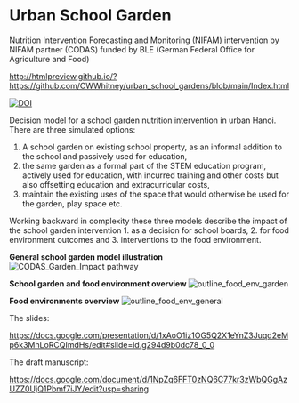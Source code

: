 # Urban School Garden 

Nutrition Intervention Forecasting and Monitoring (NIFAM) intervention by NIFAM partner (CODAS) funded by BLE (German Federal Office for Agriculture and Food)

http://htmlpreview.github.io/?https://github.com/CWWhitney/urban_school_gardens/blob/main/Index.html

[![DOI](https://zenodo.org/badge/670414311.svg)](https://zenodo.org/doi/10.5281/zenodo.10931166)

Decision model for a school garden nutrition intervention in urban Hanoi. There are three simulated options: 
1. A school garden on existing school property, as an informal addition to the school and passively used for education, 
2. the same garden as a formal part of the STEM education program, actively used for education, with incurred training and other costs but also offsetting education and extracurricular costs,
3. maintain the existing uses of the space that would otherwise be used for the garden, play space etc. 

Working backward in complexity these three models describe the impact of the school garden intervention 1. as a decision for school boards, 2. for food environment outcomes and 3. interventions to the food environment.

**General school garden model illustration**
![CODAS_Garden_Impact pathway](https://github.com/CWWhitney/nifam_codas_school_garden/assets/19190662/65e3af17-bc53-4b58-8e00-3115925d928f)

**School garden and food environment overview**
![outline_food_env_garden](https://github.com/CWWhitney/nifam_codas_school_garden/assets/19190662/782db5d2-b48f-453b-a99f-e026da7c20ba)

**Food environments overview**
![outline_food_env_general](https://github.com/CWWhitney/nifam_codas_school_garden/assets/19190662/6275853f-beb2-4cf6-9772-24137fd27b6d)


The slides: 

https://docs.google.com/presentation/d/1xAoO1iz1OG5Q2X1eYnZ3Juqd2eMp6k3MhLoRCQImdHs/edit#slide=id.g294d9b0dc78_0_0

The draft manuscript: 

https://docs.google.com/document/d/1NpZq6FFT0zNQ6C77kr3zWbQGgAzUZZ0UjQ1Pbmf7iJY/edit?usp=sharing
